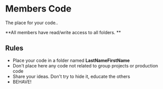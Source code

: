 # Members Code

The place for your code..

**All members have read/write access to all folders. **

## Rules

* Place your code in a folder named **__LastNameFirstName__**
* Don't place here any code not related to group projects or production code
* Share your ideas. Don't try to hide it, educate the others
* BEHAVE!
